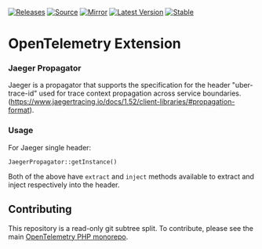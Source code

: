 [![Releases](https://img.shields.io/badge/releases-purple)](https://github.com/opentelemetry-php/extension-propagator-jaeger/releases)
[![Source](https://img.shields.io/badge/source-extension--propagator--jaeger-green)](https://github.com/open-telemetry/opentelemetry-php/tree/main/src/Extension/Propagator/Jaeger)
[![Mirror](https://img.shields.io/badge/mirror-opentelemetry--php:extension--propagator--jaeger-blue)](https://github.com/opentelemetry-php/extension-propagator-jaeger)
[![Latest Version](http://poser.pugx.org/open-telemetry/extension-propagator-jaeger/v/unstable)](https://packagist.org/packages/open-telemetry/extension-propagator-jaeger/)
[![Stable](http://poser.pugx.org/open-telemetry/extension-propagator-jaeger/v/stable)](https://packagist.org/packages/open-telemetry/extension-propagator-jaeger/)

# OpenTelemetry Extension
### Jaeger Propagator

Jaeger is a propagator that supports the specification for the header "uber-trace-id" used for trace context propagation across
service boundaries.(https://www.jaegertracing.io/docs/1.52/client-libraries/#propagation-format).

### Usage
For Jaeger single header:
```text
JaegerPropagator::getInstance()
```

Both of the above have `extract` and `inject` methods available to extract and inject respectively into the
header.

## Contributing

This repository is a read-only git subtree split.
To contribute, please see the main [OpenTelemetry PHP monorepo](https://github.com/open-telemetry/opentelemetry-php).
